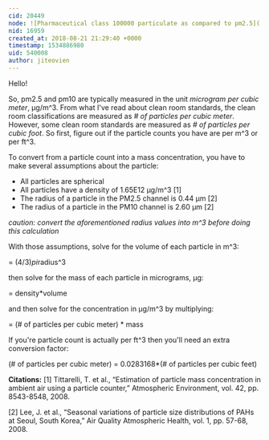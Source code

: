 ```yaml
---
cid: 20449
node: ![Pharmaceutical class 100000 particulate as compared to pm2.5](../notes/Ag8n/08-18-2018/pharmaceutical-class-100000-particulate-as-compared-to-pm2-5)
nid: 16959
created_at: 2018-08-21 21:29:40 +0000
timestamp: 1534886980
uid: 540008
author: jiteovien
---
```


Hello! 

So, pm2.5 and pm10 are typically measured in the unit _microgram per cubic meter_, μg/m^3. From what I've read about clean room standards, the clean room classifications are measured as _# of particles per cubic meter_. However, some clean room standards are measured as _# of particles per cubic foot_. So first, figure out if the particle counts you have are per m^3 or per ft^3. 

To convert from a particle count into a mass concentration, you have to make several assumptions about the particle:

- All particles are spherical
- All particles have a density of 1.65E12 μg/m^3 [1]
- The radius of a particle in the PM2.5 channel is 0.44 μm [2] 
- The radius of a particle in the PM10 channel is 2.60 μm [2] 

_caution: convert the aforementioned radius values into m^3 before doing this calculation_

With those assumptions, solve for the volume of each particle in m^3: 

= (4/3)*pi*radius^3 

then solve for the mass of each particle in micrograms, μg: 

= density*volume

and then solve for the concentration in μg/m^3 by multiplying:

= (# of particles per cubic meter) * mass 

If you're particle count is actually per ft^3 then you'll need an extra conversion factor:

(# of particles per cubic meter) = 0.0283168*(# of particles per cubic feet)


**Citations:**
[1] Tittarelli, T. et al., “Estimation of particle mass concentration in ambient air using a
particle counter,” Atmospheric Environment, vol. 42, pp. 8543-8548, 2008.

[2] Lee, J. et al., “Seasonal variations of particle size distributions of PAHs at Seoul,
South Korea,” Air Quality Atmospheric Health, vol. 1, pp. 57-68, 2008.